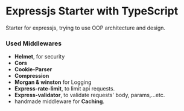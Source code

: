 # Expressjs Starter with TypeScript

Starter for expressjs, trying to use OOP architecture and design.

### Used Middlewares

- **Helmet**, for security
- **Cors**
- **Cookie-Parser**
- **Compression**
- **Morgan & winston** for Logging
- **Express-rate-limit**, to limit api requests.
- **Express-validator**, to validate requests' body, params,...etc.
- handmade middleware for **Caching**.
